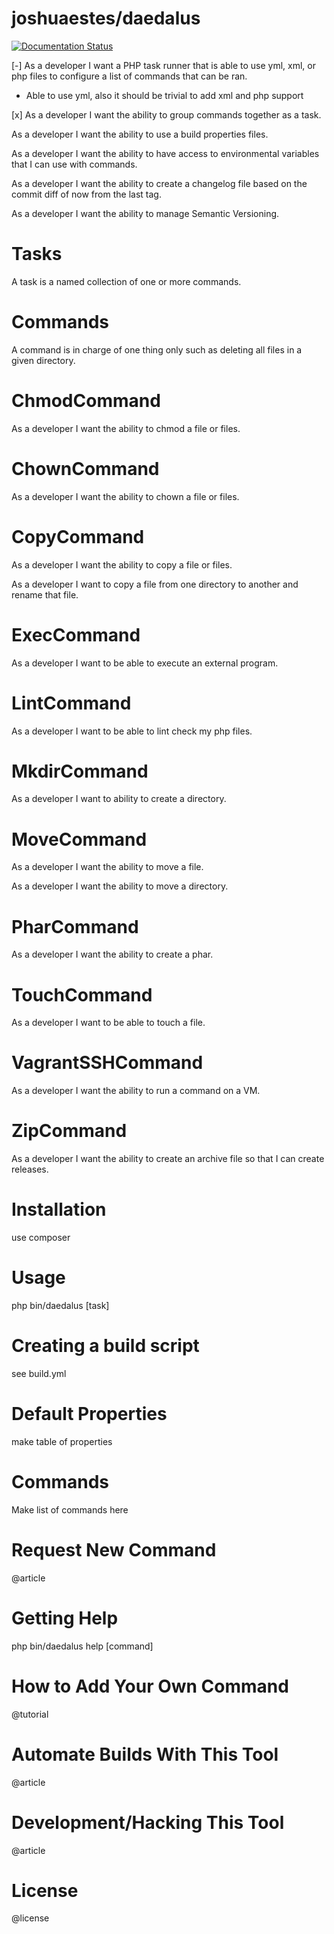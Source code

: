 joshuaestes/daedalus
====================

[![Documentation Status](https://readthedocs.org/projects/daedalus/badge/?version=latest)](https://readthedocs.org/projects/daedalus/?badge=latest)

[-] As a developer I want a PHP task runner that is able to use yml, xml, or php
files to configure a list of commands that can be ran.
* Able to use yml, also it should be trivial to add xml and php support

[x] As a developer I want the ability to group commands together as a task.

As a developer I want the ability to use a build properties files.

As a developer I want the ability to have access to environmental variables
that I can use with commands.

As a developer I want the ability to create a changelog file based on the
commit diff of now from the last tag.

As a developer I want the ability to manage Semantic Versioning.

Tasks
=====

A task is a named collection of one or more commands.

Commands
========

A command is in charge of one thing only such as deleting all files in a given
directory.

# ChmodCommand

As a developer I want the ability to chmod a file or files.

# ChownCommand

As a developer I want the ability to chown a file or files.

# CopyCommand

As a developer I want the ability to copy a file or files.

As a developer I want to copy a file from one directory to another and rename
that file.

# ExecCommand

As a developer I want to be able to execute an external program.

# LintCommand

As a developer I want to be able to lint check my php files.

# MkdirCommand

As a developer I want to ability to create a directory.

# MoveCommand

As a developer I want the ability to move a file.

As a developer I want the ability to move a directory.

# PharCommand

As a developer I want the ability to create a phar.

# TouchCommand

As a developer I want to be able to touch a file.

# VagrantSSHCommand

As a developer I want the ability to run a command on a VM.

# ZipCommand

As a developer I want the ability to create an archive file so that I can create
releases.

Installation
============

use composer

Usage
=====

  php bin/daedalus [task]

Creating a build script
=======================

see build.yml

Default Properties
==================

make table of properties

Commands
========

Make list of commands here

Request New Command
===================

@article

Getting Help
============

php bin/daedalus help [command]

How to Add Your Own Command
===========================

@tutorial

Automate Builds With This Tool
==============================

@article

Development/Hacking This Tool
=============================

@article

License
=======

@license
